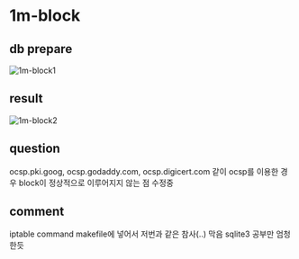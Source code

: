 # 1m-block

## db prepare
![1m-block1](https://user-images.githubusercontent.com/86241174/140961414-13abaed2-543f-4589-bf10-1446a31e595f.JPG)


## result
![1m-block2](https://user-images.githubusercontent.com/86241174/140961462-ce821632-429d-4195-8db5-512154b965f4.JPG)


## question
ocsp.pki.goog, ocsp.godaddy.com, ocsp.digicert.com 같이 ocsp를 이용한 경우 block이 정상적으로 이루어지지 않는 점 수정중

## comment
iptable command makefile에 넣어서 저번과 같은 참사(..) 막음
sqlite3 공부만 엄청한듯
